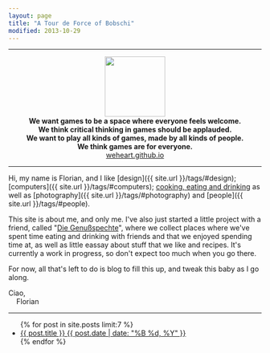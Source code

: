 ```yaml
---
layout: page
title: "A Tour de Force of Bobschi"
modified: 2013-10-29
---
```


---

<div style="text-align: center;">
  <img src="{{ site.base-url }}/images/weheart.png" width="120px" height="120px" />
</div>
<div style="text-align: center;">
<strong>We want games to be a space where everyone feels welcome.<br/>
We think critical thinking in games should be applauded.<br/>
We want to play all kinds of games, made by all kinds of people.<br/>
We think games are for everyone.<br/></strong>
<a href="https://weheart.github.io/">weheart.github.io</a>
</div>

---

Hi, my name is Florian, and I like [design]({{ site.url }}/tags/#design); [computers]({{ site.url }}/tags/#computers); [cooking, eating and drinking](https://genussspechte.in/) as well as [photography]({{ site.url }}/tags/#photography) and [people]({{ site.url }}/tags/#people).

This site is about me, and only me. I've also just started a little project with a friend, called "[Die Genußspechte](https://genußspechte.in/)", where we collect places where we've spent time eating and drinking with friends and that we enjoyed spending time at, as well as little eassay about stuff that we like and recipes. It's currently a work in progress, so don't expect too much when you go there.

For now, all that's left to do is blog to fill this up, and tweak this baby as I go along.

Ciao,  
&nbsp;&nbsp;&nbsp;&nbsp;Florian

---

<ul class="post-list">
{% for post in site.posts limit:7 %} 
  <li><article><a href="{{ site.url }}{{ post.url }}">{{ post.title }} <span class="entry-date"><time datetime="{{ post.date | date_to_xmlschema }}">{{ post.date | date: "%B %d, %Y" }}</time></span></a></article></li>
{% endfor %}
</ul>
